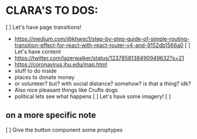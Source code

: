 # CLARA'S TO DOS:
[ ] Let's have page transitions!
  - https://medium.com/@khwsc1/step-by-step-guide-of-simple-routing-transition-effect-for-react-with-react-router-v4-and-9152db1566a0
[ ] Let's have content
  - https://twitter.com/lazerwalker/status/1237858138490949632?s=21
  - https://coronavirus.jhu.edu/map.html
  - stuff to do inside
  - places to donate money
  - or volunteer? but? with social distance? somehow? is that a thing? idk?
  - Also nice pleasant things like Crufts dogs
  - political lets see what happens
[ ] Let's have some imagery!
[ ]

## on a more specific note
[ ] Give the button component some proptypes